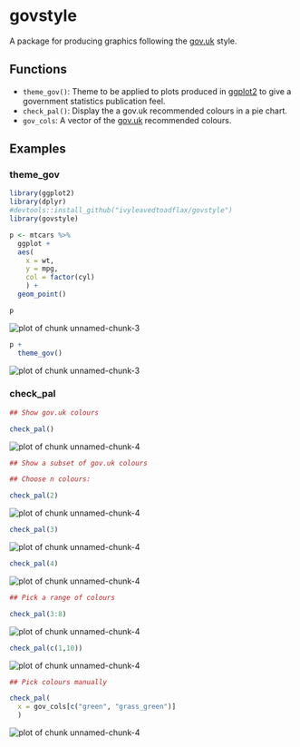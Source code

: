 # govstyle

A package for producing graphics following the [gov.uk](http://www.gov.uk) style.

## Functions

* `theme_gov()`: Theme to be applied to plots produced in [ggplot2]() to give a government statistics publication feel.
* `check_pal()`: Display the a gov.uk recommended colours in a pie chart.
* `gov_cols`: A vector of the [gov.uk]() recommended colours.

## Examples

### theme_gov




```r
library(ggplot2)
library(dplyr)
#devtools::install_github("ivyleavedtoadflax/govstyle")
library(govstyle)
```


```r
p <- mtcars %>%
  ggplot +
  aes(
    x = wt,
    y = mpg,
    col = factor(cyl)
    ) +
  geom_point()

p
```

![plot of chunk unnamed-chunk-3](figure/unnamed-chunk-3-1.png)

```r
p +
  theme_gov()
```

![plot of chunk unnamed-chunk-3](figure/unnamed-chunk-3-2.png)

### check_pal


```r
## Show gov.uk colours

check_pal()
```

![plot of chunk unnamed-chunk-4](figure/unnamed-chunk-4-1.png)

```r
## Show a subset of gov.uk colours

## Choose n colours:

check_pal(2)
```

![plot of chunk unnamed-chunk-4](figure/unnamed-chunk-4-2.png)

```r
check_pal(3)
```

![plot of chunk unnamed-chunk-4](figure/unnamed-chunk-4-3.png)

```r
check_pal(4)
```

![plot of chunk unnamed-chunk-4](figure/unnamed-chunk-4-4.png)

```r
## Pick a range of colours

check_pal(3:8)
```

![plot of chunk unnamed-chunk-4](figure/unnamed-chunk-4-5.png)

```r
check_pal(c(1,10))
```

![plot of chunk unnamed-chunk-4](figure/unnamed-chunk-4-6.png)

```r
## Pick colours manually

check_pal(
  x = gov_cols[c("green", "grass_green")]
  )
```

![plot of chunk unnamed-chunk-4](figure/unnamed-chunk-4-7.png)
